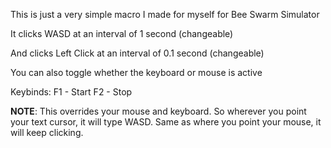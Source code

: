 This is just a very simple macro I made for myself for Bee Swarm Simulator

It clicks WASD at an interval of 1 second (changeable)

And clicks Left Click at an interval of 0.1 second (changeable)

You can also toggle whether the keyboard or mouse is active

Keybinds:
F1 - Start
F2 - Stop

**NOTE**: This overrides your mouse and keyboard. So wherever you point your text cursor, it will type WASD. Same as where you point your mouse, it will keep clicking. 
